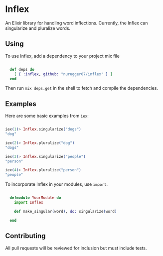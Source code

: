 # Inflex

An Elixir library for handling word inflections. Currently, the Inflex can singularize and pluralize words.

## Using

To use Inflex, add a dependency to your project mix file

``` elixir

  def deps do
    [ { :inflex, github: "nurugger07/inflex" } ]
  end

```

Then run `mix deps.get` in the shell to fetch and compile the dependencies.

## Examples

Here are some basic examples from `iex`:

``` elixir

iex(1)> Inflex.singularize("dogs")
"dog"

iex(2)> Inflex.pluralize("dog")
"dogs"

iex(3)> Inflex.singularize("people")
"person"

iex(4)> Inflex.pluralize("person")
"people"

```

To incorporate Inflex in your modules, use `import`.

``` elixir

  defmodule YourModule do
    import Inflex

    def make_singular(word), do: singularize(word)

  end

```

## Contributing

All pull requests will be reviewed for inclusion but must include tests.
